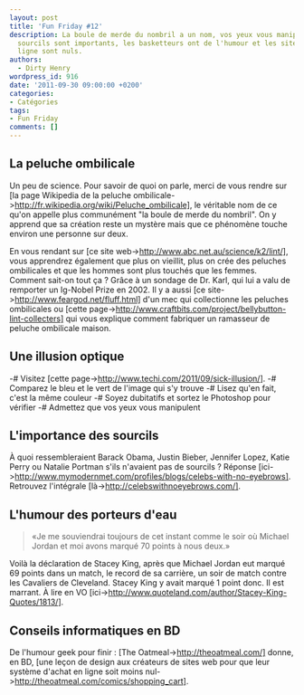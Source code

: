 ```yaml
---
layout: post
title: 'Fun Friday #12'
description: La boule de merde du nombril a un nom, vos yeux vous manipulent, les
  sourcils sont importants, les basketteurs ont de l'humour et les sites d'achat en
  ligne sont nuls.
authors:
  - Dirty Henry
wordpress_id: 916
date: '2011-09-30 09:00:00 +0200'
categories:
- Catégories
tags:
- Fun Friday
comments: []
---
```

<h2>La peluche ombilicale</h2>

Un peu de science. Pour savoir de quoi on parle, merci de vous rendre sur [la page Wikipedia de la peluche ombilicale->http://fr.wikipedia.org/wiki/Peluche_ombilicale], le véritable nom de ce qu'on appelle plus communément "la boule de merde du nombril". On y apprend que sa création reste un mystère mais que ce phénomène touche environ une personne sur deux.

En vous rendant sur [ce site web->http://www.abc.net.au/science/k2/lint/], vous apprendrez également que plus on vieillit, plus on crée des peluches ombilicales et que les hommes sont plus touchés que les femmes. Comment sait-on tout ça ? Grâce à un sondage de Dr. Karl, qui lui a valu de remporter un Ig-Nobel Prize en 2002. Il y a aussi [ce site->http://www.feargod.net/fluff.html] d'un mec qui collectionne les peluches ombilicales ou [cette page->http://www.craftbits.com/project/bellybutton-lint-collecters] qui vous explique comment fabriquer un ramasseur de peluche ombilicale maison.

<h2>Une illusion optique</h2>

-# Visitez [cette page->http://www.techi.com/2011/09/sick-illusion/].
-# Comparez le bleu et le vert de l'image qui s'y trouve
-# Lisez qu'en fait, c'est la même couleur
-# Soyez dubitatifs et sortez le Photoshop pour vérifier
-# Admettez que vos yeux vous manipulent

<h2>L'importance des sourcils</h2>

À quoi ressembleraient Barack Obama, Justin Bieber, Jennifer Lopez, Katie Perry ou Natalie Portman s'ils n'avaient pas de sourcils ? Réponse [ici->http://www.mymodernmet.com/profiles/blogs/celebs-with-no-eyebrows]. Retrouvez l'intégrale [là->http://celebswithnoeyebrows.com/].

<h2>L'humour des porteurs d'eau</h2>

<blockquote>«Je me souviendrai toujours de cet instant comme le soir où Michael Jordan et moi avons marqué 70 points à nous deux.»</blockquote>

Voilà la déclaration de Stacey King, après que Michael Jordan eut marqué 69 points dans un match, le record de sa carrière, un soir de match contre les Cavaliers de Cleveland. Stacey King y avait marqué 1 point donc. Il est marrant. À lire en VO [ici->http://www.quoteland.com/author/Stacey-King-Quotes/1813/].

<h2>Conseils informatiques en BD</h2>

De l'humour geek pour finir : [The Oatmeal->http://theoatmeal.com/] donne, en BD, [une leçon de design aux créateurs de sites web pour que leur système d'achat en ligne soit moins nul->http://theoatmeal.com/comics/shopping_cart].
